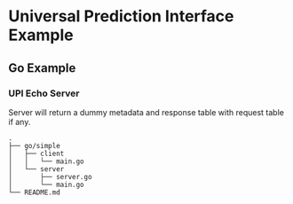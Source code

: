 # Universal Prediction Interface Example

## Go Example 
### UPI Echo Server 
Server will return a dummy metadata and response table with request table if any.

    .  
    ├── go/simple  
    │   ├── client         
    │   │   └── main.go
    │   └── server         
    │       ├── server.go 
    │       └── main.go 
    └── README.md